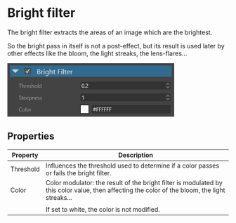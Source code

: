 # Bright filter

The bright filter extracts the areas of an image which are the brightest. 

So the bright pass in itself is not a post-effect, but its result is used later by other effects like the bloom, the light streaks, the lens-flares...

![media/bright-filter-1.png](media/bright-filter-1.png) 

## Properties

| Property  | Description                                                                                                                                    |
| --------- | ---------------------------------------------------------------------------------------------------------------------------------------------- |
| Threshold | Influences the threshold used to determine if a color passes or fails the bright filter.                                                       |
| Color     | Color modulator: the result of the bright filter is modulated by this color value, then affecting the color of the bloom, the light streaks... |
|           |                                                                                                                                                |
|           | If set to white, the color is not modified.                                                                                                    |


